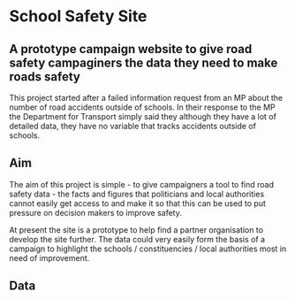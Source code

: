 # School Safety Site
## A prototype campaign website to give road safety campaginers the data they need to make roads safety
This project started after a failed information request from an MP about the number of road accidents outside of schools. In their response to the MP the Department for Transport simply said they although they have a lot of detailed data, they have no variable that tracks accidents outside of schools. 


## Aim
The aim of this project is simple - to give campaigners a tool to find road safety data - the facts and figures that politicians and local authorities cannot easily get access to and make it so that this can be used to put pressure on decision makers to improve safety.

At present the site is a prototype to help find a partner organisation to develop the site further. The data could very easily form the basis of a campaign to highlight the schools / constituencies / local authorities most in need of improvement. 

## Data


